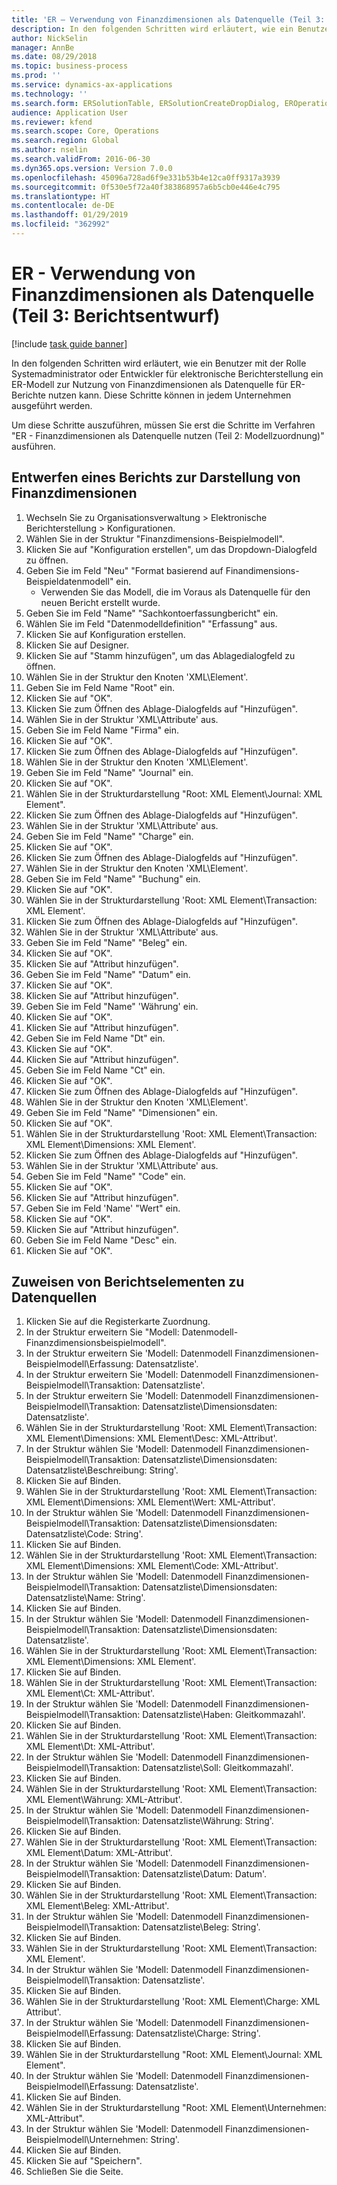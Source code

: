 ```yaml
---
title: 'ER – Verwendung von Finanzdimensionen als Datenquelle (Teil 3: Berichtsentwurf)'
description: In den folgenden Schritten wird erläutert, wie ein Benutzer mit der Rolle Systemadministrator oder Entwickler für elektronische Berichterstellung ein ER-Modell zur Nutzung von Finanzdimensionen als Datenquelle für ER-Berichte nutzen kann.
author: NickSelin
manager: AnnBe
ms.date: 08/29/2018
ms.topic: business-process
ms.prod: ''
ms.service: dynamics-ax-applications
ms.technology: ''
ms.search.form: ERSolutionTable, ERSolutionCreateDropDialog, EROperationDesigner, ERComponentTypeDropDialog
audience: Application User
ms.reviewer: kfend
ms.search.scope: Core, Operations
ms.search.region: Global
ms.author: nselin
ms.search.validFrom: 2016-06-30
ms.dyn365.ops.version: Version 7.0.0
ms.openlocfilehash: 45096a728ad6f9e331b53b4e12ca0ff9317a3939
ms.sourcegitcommit: 0f530e5f72a40f383868957a6b5cb0e446e4c795
ms.translationtype: HT
ms.contentlocale: de-DE
ms.lasthandoff: 01/29/2019
ms.locfileid: "362992"
---
```

# <a name="er-use-financial-dimensions-as-a-data-source-part-3-design-the-report"></a>ER - Verwendung von Finanzdimensionen als Datenquelle (Teil 3: Berichtsentwurf)

[!include [task guide banner](../../includes/task-guide-banner.md)]

In den folgenden Schritten wird erläutert, wie ein Benutzer mit der Rolle Systemadministrator oder Entwickler für elektronische Berichterstellung ein ER-Modell zur Nutzung von Finanzdimensionen als Datenquelle für ER-Berichte nutzen kann. Diese Schritte können in jedem Unternehmen ausgeführt werden.

Um diese Schritte auszuführen, müssen Sie erst die Schritte im Verfahren "ER - Finanzdimensionen als Datenquelle nutzen (Teil 2: Modellzuordnung)" ausführen.


## <a name="design-a-report-to-present-financial-dimensions"></a>Entwerfen eines Berichts zur Darstellung von Finanzdimensionen
1. Wechseln Sie zu Organisationsverwaltung > Elektronische Berichterstellung > Konfigurationen.
2. Wählen Sie in der Struktur "Finanzdimensions-Beispielmodell".
3. Klicken Sie auf "Konfiguration erstellen", um das Dropdown-Dialogfeld zu öffnen.
4. Geben Sie im Feld "Neu" "Format basierend auf Finandimensions-Beispieldatenmodell" ein.
    * Verwenden Sie das Modell, die im Voraus als Datenquelle für den neuen Bericht erstellt wurde.  
5. Geben Sie im Feld "Name" "Sachkontoerfassungbericht" ein.
6. Wählen Sie im Feld "Datenmodelldefinition" "Erfassung" aus.
7. Klicken Sie auf Konfiguration erstellen.
8. Klicken Sie auf Designer.
9. Klicken Sie auf "Stamm hinzufügen", um das Ablagedialogfeld zu öffnen.
10. Wählen Sie in der Struktur den Knoten 'XML\Element'.
11. Geben Sie im Feld Name "Root" ein.
12. Klicken Sie auf "OK".
13. Klicken Sie zum Öffnen des Ablage-Dialogfelds auf "Hinzufügen".
14. Wählen Sie in der Struktur 'XML\Attribute' aus.
15. Geben Sie im Feld Name "Firma" ein.
16. Klicken Sie auf "OK".
17. Klicken Sie zum Öffnen des Ablage-Dialogfelds auf "Hinzufügen".
18. Wählen Sie in der Struktur den Knoten 'XML\Element'.
19. Geben Sie im Feld "Name" "Journal" ein.
20. Klicken Sie auf "OK".
21. Wählen Sie in der Strukturdarstellung "Root: XML Element\Journal: XML Element".
22. Klicken Sie zum Öffnen des Ablage-Dialogfelds auf "Hinzufügen".
23. Wählen Sie in der Struktur 'XML\Attribute' aus.
24. Geben Sie im Feld "Name" "Charge" ein.
25. Klicken Sie auf "OK".
26. Klicken Sie zum Öffnen des Ablage-Dialogfelds auf "Hinzufügen".
27. Wählen Sie in der Struktur den Knoten 'XML\Element'.
28. Geben Sie im Feld "Name" "Buchung" ein.
29. Klicken Sie auf "OK".
30. Wählen Sie in der Strukturdarstellung 'Root: XML Element\Transaction: XML Element'.
31. Klicken Sie zum Öffnen des Ablage-Dialogfelds auf "Hinzufügen".
32. Wählen Sie in der Struktur 'XML\Attribute' aus.
33. Geben Sie im Feld "Name" "Beleg" ein.
34. Klicken Sie auf "OK".
35. Klicken Sie auf "Attribut hinzufügen".
36. Geben Sie im Feld "Name" "Datum" ein.
37. Klicken Sie auf "OK".
38. Klicken Sie auf "Attribut hinzufügen".
39. Geben Sie im Feld "Name" 'Währung' ein.
40. Klicken Sie auf "OK".
41. Klicken Sie auf "Attribut hinzufügen".
42. Geben Sie im Feld Name "Dt" ein.
43. Klicken Sie auf "OK".
44. Klicken Sie auf "Attribut hinzufügen".
45. Geben Sie im Feld Name "Ct" ein.
46. Klicken Sie auf "OK".
47. Klicken Sie zum Öffnen des Ablage-Dialogfelds auf "Hinzufügen".
48. Wählen Sie in der Struktur den Knoten 'XML\Element'.
49. Geben Sie im Feld "Name" "Dimensionen" ein.
50. Klicken Sie auf "OK".
51. Wählen Sie in der Strukturdarstellung 'Root: XML Element\Transaction: XML Element\Dimensions: XML Element'.
52. Klicken Sie zum Öffnen des Ablage-Dialogfelds auf "Hinzufügen".
53. Wählen Sie in der Struktur 'XML\Attribute' aus.
54. Geben Sie im Feld "Name" "Code" ein.
55. Klicken Sie auf "OK".
56. Klicken Sie auf "Attribut hinzufügen".
57. Geben Sie im Feld 'Name' "Wert" ein.
58. Klicken Sie auf "OK".
59. Klicken Sie auf "Attribut hinzufügen".
60. Geben Sie im Feld Name "Desc" ein.
61. Klicken Sie auf "OK".

## <a name="map-report-elements-to-data-sources"></a>Zuweisen von Berichtselementen zu Datenquellen
1. Klicken Sie auf die Registerkarte Zuordnung.
2. In der Struktur erweitern Sie "Modell: Datenmodell-Finanzdimensionsbeispielmodell".
3. In der Struktur erweitern Sie 'Modell: Datenmodell Finanzdimensionen-Beispielmodell\Erfassung: Datensatzliste'.
4. In der Struktur erweitern Sie 'Modell: Datenmodell Finanzdimensionen-Beispielmodell\Transaktion: Datensatzliste'.
5. In der Struktur erweitern Sie 'Modell: Datenmodell Finanzdimensionen-Beispielmodell\Transaktion: Datensatzliste\Dimensionsdaten: Datensatzliste'.
6. Wählen Sie in der Strukturdarstellung 'Root: XML Element\Transaction: XML Element\Dimensions: XML Element\Desc: XML-Attribut'.
7. In der Struktur wählen Sie 'Modell: Datenmodell Finanzdimensionen-Beispielmodell\Transaktion: Datensatzliste\Dimensionsdaten: Datensatzliste\Beschreibung: String'.
8. Klicken Sie auf Binden.
9. Wählen Sie in der Strukturdarstellung 'Root: XML Element\Transaction: XML Element\Dimensions: XML Element\Wert: XML-Attribut'.
10. In der Struktur wählen Sie 'Modell: Datenmodell Finanzdimensionen-Beispielmodell\Transaktion: Datensatzliste\Dimensionsdaten: Datensatzliste\Code: String'.
11. Klicken Sie auf Binden.
12. Wählen Sie in der Strukturdarstellung 'Root: XML Element\Transaction: XML Element\Dimensions: XML Element\Code: XML-Attribut'.
13. In der Struktur wählen Sie 'Modell: Datenmodell Finanzdimensionen-Beispielmodell\Transaktion: Datensatzliste\Dimensionsdaten: Datensatzliste\Name: String'.
14. Klicken Sie auf Binden.
15. In der Struktur wählen Sie 'Modell: Datenmodell Finanzdimensionen-Beispielmodell\Transaktion: Datensatzliste\Dimensionsdaten: Datensatzliste'.
16. Wählen Sie in der Strukturdarstellung 'Root: XML Element\Transaction: XML Element\Dimensions: XML Element'.
17. Klicken Sie auf Binden.
18. Wählen Sie in der Strukturdarstellung 'Root: XML Element\Transaction: XML Element\Ct: XML-Attribut'.
19. In der Struktur wählen Sie 'Modell: Datenmodell Finanzdimensionen-Beispielmodell\Transaktion: Datensatzliste\Haben: Gleitkommazahl'.
20. Klicken Sie auf Binden.
21. Wählen Sie in der Strukturdarstellung 'Root: XML Element\Transaction: XML Element\Dt: XML-Attribut'.
22. In der Struktur wählen Sie 'Modell: Datenmodell Finanzdimensionen-Beispielmodell\Transaktion: Datensatzliste\Soll: Gleitkommazahl'.
23. Klicken Sie auf Binden.
24. Wählen Sie in der Strukturdarstellung 'Root: XML Element\Transaction: XML Element\Währung: XML-Attribut'.
25. In der Struktur wählen Sie 'Modell: Datenmodell Finanzdimensionen-Beispielmodell\Transaktion: Datensatzliste\Währung: String'.
26. Klicken Sie auf Binden.
27. Wählen Sie in der Strukturdarstellung 'Root: XML Element\Transaction: XML Element\Datum: XML-Attribut'.
28. In der Struktur wählen Sie 'Modell: Datenmodell Finanzdimensionen-Beispielmodell\Transaktion: Datensatzliste\Datum: Datum'.
29. Klicken Sie auf Binden.
30. Wählen Sie in der Strukturdarstellung 'Root: XML Element\Transaction: XML Element\Beleg: XML-Attribut'.
31. In der Struktur wählen Sie 'Modell: Datenmodell Finanzdimensionen-Beispielmodell\Transaktion: Datensatzliste\Beleg: String'.
32. Klicken Sie auf Binden.
33. Wählen Sie in der Strukturdarstellung 'Root: XML Element\Transaction: XML Element'.
34. In der Struktur wählen Sie 'Modell: Datenmodell Finanzdimensionen-Beispielmodell\Transaktion: Datensatzliste'.
35. Klicken Sie auf Binden.
36. Wählen Sie in der Strukturdarstellung 'Root: XML Element\Charge: XML Attribut'.
37. In der Struktur wählen Sie 'Modell: Datenmodell Finanzdimensionen-Beispielmodell\Erfassung: Datensatzliste\Charge: String'.
38. Klicken Sie auf Binden.
39. Wählen Sie in der Strukturdarstellung "Root: XML Element\Journal: XML Element".
40. In der Struktur wählen Sie 'Modell: Datenmodell Finanzdimensionen-Beispielmodell\Erfassung: Datensatzliste'.
41. Klicken Sie auf Binden.
42. Wählen Sie in der Strukturdarstellung "Root: XML Element\Unternehmen: XML-Attribut".
43. In der Struktur wählen Sie 'Modell: Datenmodell Finanzdimensionen-Beispielmodell\Unternehmen: String'.
44. Klicken Sie auf Binden.
45. Klicken Sie auf "Speichern".
46. Schließen Sie die Seite.

